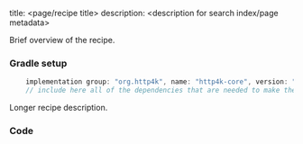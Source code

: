 title: <page/recipe title>
description: <description for search index/page metadata>

Brief overview of the recipe.

### Gradle setup
```groovy
    implementation group: "org.http4k", name: "http4k-core", version: "4.9.5.0"
    // include here all of the dependencies that are needed to make the code run
```

Longer recipe description.

### Code [<img class="octocat"/>](https://github.com/http4k/http4k/blob/master/src/docs/howto/<folder>/example.kt)

<script src="https://gist-it.appspot.com/https://github.com/http4k/http4k/blob/master/src/docs/howto/<folder>/example.kt"></script>
```
